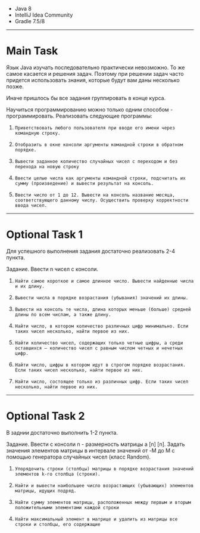 - Java 8
- IntelliJ Idea Community
- Gradle 7.5/8
---
# Main Task

Язык Java изучать последовательно практически невозможно. То же самое касается и решения задач. Поэтому при решении задач часто придется использовать знания, которые будут вам даны несколько позже.

Иначе пришлось бы все задания группировать в конце курса.

Научиться программированию можно только одним способом - программировать.
Реализовать следующие программы:

1.     Приветствовать любого пользователя при вводе его имени через командную строку.

2.     Отобразить в окне консоли аргументы командной строки в обратном порядке.

3.     Вывести заданное количество случайных чисел с переходом и без перехода на новую строку

4.     Ввести целые числа как аргументы командной строки, подсчитать их сумму (произведение) и вывести результат на консоль.

5.     Ввести число от 1 до 12. Вывести на консоль название месяца, соответствующего данному числу. Осуществить проверку корректности ввода чисел.

---
# Optional Task 1

Для успешного выполнения задания достаточно реализовать 2-4 пункта.

Задание. Ввести n чисел с консоли.

1.     Найти самое короткое и самое длинное число. Вывести найденные числа и их длину.

2.     Вывести числа в порядке возрастания (убывания) значений их длины.

3.     Вывести на консоль те числа, длина которых меньше (больше) средней длины по всем числам, а также длину.

4.     Найти число, в котором количество различных цифр минимально. Если таких чисел несколько, найти первое из них.

5.     Найти количество чисел, содержащих только четные цифры, а среди оставшихся — количество чисел с равным числом четных и нечетных цифр.

6.     Найти число, цифры в котором идут в строгом порядке возрастания. Если таких чисел несколько, найти первое из них.

7.     Найти число, состоящее только из различных цифр. Если таких чисел несколько, найти первое из них.
---
# Optional Task 2

В заднии достаточно выполнить 1-2 пункта.

Задание. Ввести с консоли n - размерность матрицы a [n] [n]. Задать значения элементов матрицы в интервале значений от -M до M с помощью генератора случайных чисел (класс Random).

1.     Упорядочить строки (столбцы) матрицы в порядке возрастания значений элементов k-го столбца (строки).

2.     Найти и вывести наибольшее число возрастающих (убывающих) элементов матрицы, идущих подряд.

3.     Найти сумму элементов матрицы, расположенных между первым и вторым положительными элементами каждой строки

4.     Найти максимальный элемент в матрице и удалить из матрицы все строки и столбцы, его содержащие